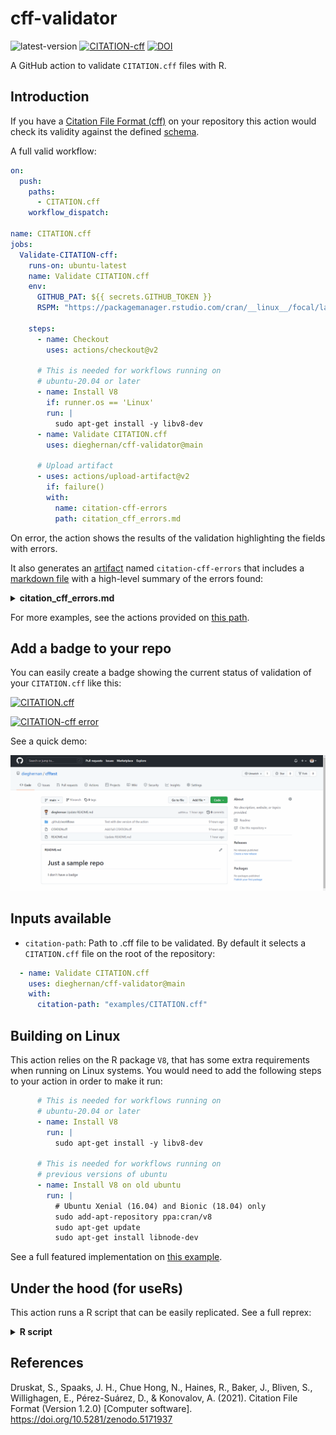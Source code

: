 # cff-validator

![latest-version](https://img.shields.io/github/v/release/dieghernan/cff-validator) [![CITATION-cff](https://github.com/dieghernan/cff-validator/actions/workflows/cff-validator.yml/badge.svg)](https://github.com/dieghernan/cff-validator/actions/workflows/cff-validator.yml) [![DOI](https://zenodo.org/badge/DOI/10.5281/zenodo.5348444.svg)](https://doi.org/10.5281/zenodo.5348444)

A GitHub action to validate `CITATION.cff` files with R.

## Introduction

If you have a [Citation File Format (cff)](https://citation-file-format.github.io) on your repository this action would check its validity against the defined [schema](https://github.com/citation-file-format/citation-file-format/blob/main/schema-guide.md).

A full valid workflow:

``` yaml
on:
  push:
    paths:
      - CITATION.cff
    workflow_dispatch:

name: CITATION.cff
jobs:
  Validate-CITATION-cff:
    runs-on: ubuntu-latest
    name: Validate CITATION.cff
    env:
      GITHUB_PAT: ${{ secrets.GITHUB_TOKEN }}
      RSPM: "https://packagemanager.rstudio.com/cran/__linux__/focal/latest"

    steps:
      - name: Checkout
        uses: actions/checkout@v2

      # This is needed for workflows running on
      # ubuntu-20.04 or later
      - name: Install V8
        if: runner.os == 'Linux'
        run: |
          sudo apt-get install -y libv8-dev
      - name: Validate CITATION.cff
        uses: dieghernan/cff-validator@main

      # Upload artifact
      - uses: actions/upload-artifact@v2
        if: failure()
        with:
          name: citation-cff-errors
          path: citation_cff_errors.md
```

On error, the action shows the results of the validation highlighting the fields with errors.

It also generates an [artifact](https://github.com/actions/upload-artifact) named
`citation-cff-errors` that includes a 
[markdown file](https://github.com/dieghernan/cff-validator/blob/main/examples/key-error/citation_cff_errors.md) with a 
high-level summary of the errors found:

<details><summary><strong>citation_cff_errors.md</strong></summary>
Table: **./examples/key-error/CITATION.cff errors:**

|field           |message                          |
|:---------------|:--------------------------------|
|data            |has additional properties        |
|data.authors.0  |no schemas match                 |
|data.doi        |referenced schema does not match |
|data.keywords.0 |is the wrong type                |
|data.license    |referenced schema does not match |
|data.url        |referenced schema does not match |


See [Guide to Citation File Format schema version 1.2.0](https://github.com/citation-file-format/citation-file-format/blob/main/schema-guide.md) for debugging.

</details>



For more examples, see the actions provided on [this path](https://github.com/dieghernan/cff-validator/tree/main/.github/workflows).

## Add a badge to your repo

You can easily create a badge showing the current status of validation of your `CITATION.cff` like this: 

[![CITATION.cff](https://github.com/dieghernan/cff-validator/actions/workflows/cff-validator.yml/badge.svg)](https://github.com/dieghernan/cff-validator/actions/workflows/cff-validator.yml)

[![CITATION-cff error](https://github.com/dieghernan/cff-validator/actions/workflows/cff-validator-error.yml/badge.svg)](https://github.com/dieghernan/cff-validator/actions/workflows/cff-validator-error.yml)

See a quick demo:

![](assets/demo.gif)

## Inputs available

-   `citation-path`: Path to .cff file to be validated. By default it selects a `CITATION.cff` file on the root of the repository:

``` yaml
  - name: Validate CITATION.cff
    uses: dieghernan/cff-validator@main
    with:
      citation-path: "examples/CITATION.cff"
```

## Building on Linux

This action relies on the R package `V8`, that has some extra requirements when running on Linux systems. You would need to add the following steps to your action in order to make it run:

``` yaml
      # This is needed for workflows running on
      # ubuntu-20.04 or later
      - name: Install V8 
        run: |
          sudo apt-get install -y libv8-dev
          
      # This is needed for workflows running on
      # previous versions of ubuntu
      - name: Install V8 on old ubuntu
        run: |
          # Ubuntu Xenial (16.04) and Bionic (18.04) only
          sudo add-apt-repository ppa:cran/v8
          sudo apt-get update
          sudo apt-get install libnode-dev
```

See a full featured implementation on [this example](https://github.com/dieghernan/cff-validator/blob/main/.github/workflows/cff-validator-complete-matrix.yml).

## Under the hood (for useRs)

This action runs a R script that can be easily replicated. See a full reprex:

<details><summary><strong>R script</strong></summary>

``` r
# install_cran(c("yaml","jsonlite", "jsonvalidate", "knitr")

citation_path <- "./key-error/CITATION.cff"

citfile <- yaml::read_yaml(citation_path)
# All elements to character
citfile <- rapply(citfile, function(x) as.character(x), how = "replace")

# Convert to json
cit_temp <- tempfile(fileext = ".json")
jsonlite::write_json(citfile, cit_temp, pretty = TRUE)

# Manage brackets
citfile_clean <- readLines(cit_temp)

# Search brackets to keep
# Keep ending and starting
keep_lines <- grep('", "', citfile_clean)
keep_lines <- c(keep_lines, grep("\\[$", citfile_clean))
keep_lines <- c(keep_lines, grep(" \\],", citfile_clean))
keep_lines <- c(keep_lines, grep(" \\]$", citfile_clean))
keep_lines <- sort(unique(keep_lines))

if (all(keep_lines > 0)) {
  keep_string <- citfile_clean[keep_lines]
  citfile_clean[keep_lines] <- ""
}
# Remove rest of brackets
citfile_clean <- gsub('["', '"', citfile_clean, fixed = TRUE)
citfile_clean <- gsub('"]', '"', citfile_clean, fixed = TRUE)

if (all(keep_lines > 0)) {
  # Add "good" brackets back
  citfile_clean[keep_lines] <- keep_string
}

writeLines(citfile_clean, cit_temp)

# Download latest scheme
schema_temp <- tempfile("schema", fileext = ".json")
download.file("https://raw.githubusercontent.com/citation-file-format/citation-file-format/main/schema.json",
  schema_temp,
  mode = "wb", quiet = TRUE
)

# Validate
result <- jsonvalidate::json_validate(cit_temp,
  schema_temp,
  verbose = TRUE
)
# Results
message("------\n")
#> ------
if (result == FALSE) {
  print(knitr::kable(attributes(result)$errors,
    align = "l",
    caption = paste(citation_path, "errors:")
  ))

  message("\n\n------")
  stop(citation_path, "file not valid. See Artifact: citation-cff-errors for details.")
} else {
  message(citation_path, "is valid.")
  message("\n\n------")
}
#> 
#> 
#> Table: ./key-error/CITATION.cff errors:
#> 
#> |field           |message                          |
#> |:---------------|:--------------------------------|
#> |data            |has additional properties        |
#> |data.authors.0  |no schemas match                 |
#> |data.doi        |referenced schema does not match |
#> |data.keywords.0 |is the wrong type                |
#> |data.license    |referenced schema does not match |
#> |data.url        |referenced schema does not match |
#> 
#> 
#> ------
#> Error in eval(expr, envir, enclos): ./key-error/CITATION.cfffile not valid. See Artifact: citation-cff-errors for details.
```

<sup>Created on 2021-09-06 by the [reprex package](https://reprex.tidyverse.org) (v2.0.1)</sup>

</details>

## References

Druskat, S., Spaaks, J. H., Chue Hong, N., Haines, R., Baker, J., Bliven, S., Willighagen, E., Pérez-Suárez, D., & Konovalov, A. (2021). Citation File Format (Version 1.2.0) [Computer software]. <https://doi.org/10.5281/zenodo.5171937>
